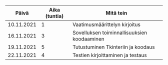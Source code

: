 |Päivä     |Aika (tuntia)|Mitä tein                     |
|----------|-------------|------------------------------|
|10.11.2021|1            |Vaatimusmäärittelyn kirjoitus |
|16.11.2021|3            |Sovelluksen toiminnallisuuksien koodaaminen|
|19.11.2021|5            |Tutustuminen Tkinteriin ja koodaus|
|22.11.2021|4            |Testien kirjoittaminen ja testaus|